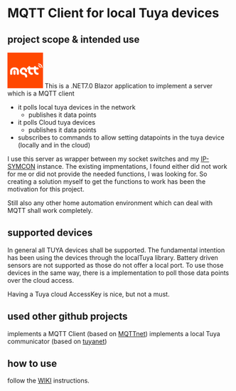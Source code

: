 # MQTT Client for local Tuya devices
## project scope & intended use
<img src="doc/logo.png" 
     style="width:80px;" />
This is a .NET7.0 Blazor application to implement a server which is a MQTT client

- it polls local tuya devices in the network
   - publishes it data points
- it polls Cloud tuya devices
   - publishes it data points
- subscribes to commands to allow setting datapoints in the tuya device (locally and in the cloud)

I use this server as wrapper between my socket switches and my [IP-SYMCON](https://www.symcon.de/) instance.
The existing impmentations, I found either did not work for me or did not provide the needed functions, I was looking for. 
So creating a solution myself to get the functions to work has been the motivation for this project.

Still also any other home automation environment which can deal with MQTT shall work completely.

## supported devices
In general all TUYA devices shall be supported. 
The fundamental intention has been using the devices through the localTuya library.
Battery driven sensors are not supported as those do not offer a local port. To use those devices in the same way, there is a implementation to poll those data points over the cloud access.

Having a Tuya cloud AccessKey is nice, but not a must.

## used other github projects
implements a MQTT Client (based on [MQTTnet](https://github.com/dotnet/MQTTnet))
implements a local Tuya communicator (based on [tuyanet](https://github.com/ClusterM/tuyanet))

## how to use
follow the [WIKI](https://github.com/volker76/tuya_mqtt.net/wiki) instructions. 

